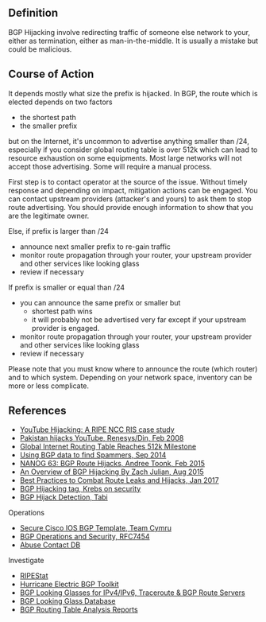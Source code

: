 
## Definition
BGP Hijacking involve redirecting traffic of someone else network to your, either as termination, either as man-in-the-middle.
It is usually a mistake but could be malicious.

## Course of Action

It depends mostly what size the prefix is hijacked.
In BGP, the route which is elected depends on two factors

* the shortest path
* the smaller prefix

but on the Internet, it's uncommon to advertise anything smaller than /24, especially if you consider global routing table is over 512k which can lead to resource exhaustion on some equipments. Most large networks will not accept those advertising. Some will require a manual process.

First step is to contact operator at the source of the issue.
Without timely response and depending on impact, mitigation actions can be engaged.
You can contact upstream providers (attacker's and yours) to ask them to stop route advertising. You should provide enough information to show that you are the legitimate owner.

Else, if prefix is larger than /24

* announce next smaller prefix to re-gain traffic
* monitor route propagation through your router, your upstream provider and other services like looking glass
* review if necessary

If prefix is smaller or equal than /24

* you can announce the same prefix or smaller but
    * shortest path wins
    * it will probably not be advertised very far except if your upstream provider is engaged.
* monitor route propagation through your router, your upstream provider and other services like looking glass
* review if necessary

Please note that you must know where to announce the route (which router) and to which system. Depending on your network space, inventory can be more or less complicate.

## References
* [YouTube Hijacking: A RIPE NCC RIS case study](https://www.ripe.net/publications/news/industry-developments/youtube-hijacking-a-ripe-ncc-ris-case-study)
* [Pakistan hijacks YouTube, Renesys/Din, Feb 2008](https://dyn.com/blog/pakistan-hijacks-youtube-1/)
* [Global Internet Routing Table Reaches 512k Milestone](https://blogs.cisco.com/sp/global-internet-routing-table-reaches-512k-milestone)
* [Using BGP data to find Spammers, Sep 2014](https://bgpmon.net/using-bgp-data-to-find-spammers/)
* [NANOG 63: BGP Route Hijacks, Andree Toonk, Feb 2015](https://blog.apnic.net/2015/02/11/nanog-63-bgp-route-hijacks/)
* [An Overview of BGP Hijacking By Zach Julian, Aug 2015](https://www.bishopfox.com/blog/2015/08/an-overview-of-bgp-hijacking/)
* [Best Practices to Combat Route Leaks and Hijacks, Jan 2017](https://blog.thousandeyes.com/best-practices-combat-route-leaks-hijacks/)
* [BGP Hijacking tag, Krebs on security](https://krebsonsecurity.com/tag/bgp-hijacking/)
* [BGP Hijack Detection, Tabi](https://github.com/ANSSI-FR/tabi)

Operations

* [Secure Cisco IOS BGP Template, Team Cymru](https://www.team-cymru.org/secure-bgp-template.html)
* [BGP Operations and Security, RFC7454](https://www.rfc-editor.org/rfc/rfc7454.txt)
* [Abuse Contact DB](https://www.abusix.com/contactdb)

Investigate

* [RIPEStat](https://stat.ripe.net/)
* [Hurricane Electric BGP Toolkit](http://bgp.he.net/)
* [BGP Looking Glasses for IPv4/IPv6, Traceroute & BGP Route Servers](http://www.bgp4.as/looking-glasses)
* [BGP Looking Glass Database](http://www.bgplookingglass.com/)
* [BGP Routing Table Analysis Reports](https://bgp.potaroo.net/)
